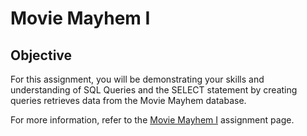 # Movie Mayhem I

## Objective
For this assignment, you will be demonstrating your skills and understanding of SQL Queries and the SELECT statement by creating queries retrieves data from the Movie Mayhem database.

For more information, refer to the [Movie Mayhem I](https://imdac.github.io/mtm6405/labs/movie-mayhem-i.html) assignment page.